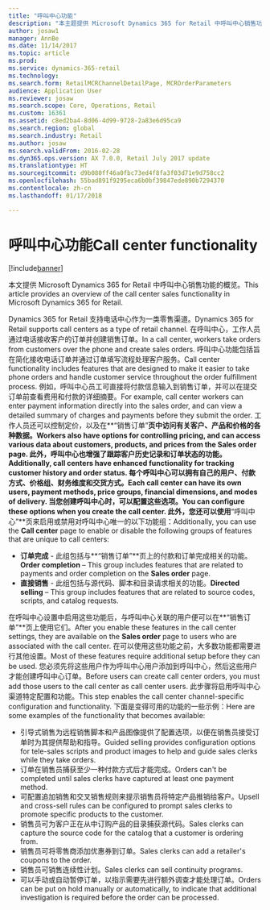 ```yaml
---
title: "呼叫中心功能"
description: "本主题提供 Microsoft Dynamics 365 for Retail 中呼叫中心销售功能的概览。"
author: josaw1
manager: AnnBe
ms.date: 11/14/2017
ms.topic: article
ms.prod: 
ms.service: dynamics-365-retail
ms.technology: 
ms.search.form: RetailMCRChannelDetailPage, MCROrderParameters
audience: Application User
ms.reviewer: josaw
ms.search.scope: Core, Operations, Retail
ms.custom: 16361
ms.assetid: c8ed2ba4-8d06-4d99-9728-2a83e6d95ca9
ms.search.region: global
ms.search.industry: Retail
ms.author: josaw
ms.search.validFrom: 2016-02-28
ms.dyn365.ops.version: AX 7.0.0, Retail July 2017 update
ms.translationtype: HT
ms.sourcegitcommit: d9b080ff46a0fbc73ed4f8fa3f03d71e9d758cc2
ms.openlocfilehash: 55bad891f9295eca6b0bf39847ede890b7294370
ms.contentlocale: zh-cn
ms.lasthandoff: 01/17/2018

---
```


# <a name="call-center-functionality"></a><span data-ttu-id="b4107-103">呼叫中心功能</span><span class="sxs-lookup"><span data-stu-id="b4107-103">Call center functionality</span></span>

[!include[banner](includes/banner.md)]


<span data-ttu-id="b4107-104">本文提供 Microsoft Dynamics 365 for Retail 中呼叫中心销售功能的概览。</span><span class="sxs-lookup"><span data-stu-id="b4107-104">This article provides an overview of the call center sales functionality in Microsoft Dynamics 365 for Retail.</span></span>

<span data-ttu-id="b4107-105">Dynamics 365 for Retail 支持电话中心作为一类零售渠道。</span><span class="sxs-lookup"><span data-stu-id="b4107-105">Dynamics 365 for Retail supports call centers as a type of retail channel.</span></span> <span data-ttu-id="b4107-106">在呼叫中心，工作人员通过电话接收客户的订单并创建销售订单。</span><span class="sxs-lookup"><span data-stu-id="b4107-106">In a call center, workers take orders from customers over the phone and create sales orders.</span></span> <span data-ttu-id="b4107-107">呼叫中心功能包括旨在简化接收电话订单并通过订单填写流程处理客户服务。</span><span class="sxs-lookup"><span data-stu-id="b4107-107">Call center functionality includes features that are designed to make it easier to take phone orders and handle customer service throughout the order fulfillment process.</span></span> <span data-ttu-id="b4107-108">例如，呼叫中心员工可直接将付款信息输入到销售订单，并可以在提交订单前查看费用和付款的详细摘要。</span><span class="sxs-lookup"><span data-stu-id="b4107-108">For example, call center workers can enter payment information directly into the sales order, and can view a detailed summary of charges and payments before they submit the order.</span></span> <span data-ttu-id="b4107-109">工作人员还可以控制定价，以及在**“销售订单”**页中访问有关客户、产品和价格的各种数据。</span><span class="sxs-lookup"><span data-stu-id="b4107-109">Workers also have options for controlling pricing, and can access various data about customers, products, and prices from the **Sales order** page.</span></span> <span data-ttu-id="b4107-110">此外，呼叫中心也增强了跟踪客户历史记录和订单状态的功能。</span><span class="sxs-lookup"><span data-stu-id="b4107-110">Additionally, call centers have enhanced functionality for tracking customer history and order status.</span></span> <span data-ttu-id="b4107-111">每个呼叫中心可以拥有自己的用户、付款方式、价格组、财务维度和交货方式。</span><span class="sxs-lookup"><span data-stu-id="b4107-111">Each call center can have its own users, payment methods, price groups, financial dimensions, and modes of delivery.</span></span> <span data-ttu-id="b4107-112">当您创建呼叫中心时，可以配置这些选项。</span><span class="sxs-lookup"><span data-stu-id="b4107-112">You can configure these options when you create the call center.</span></span> <span data-ttu-id="b4107-113">此外，您还可以使用**“呼叫中心”**页来启用或禁用对呼叫中心唯一的以下功能组：</span><span class="sxs-lookup"><span data-stu-id="b4107-113">Additionally, you can use the **Call center** page to enable or disable the following groups of features that are unique to call centers:</span></span>

-   <span data-ttu-id="b4107-114">**订单完成** - 此组包括与**“销售订单”**页上的付款和订单完成相关的功能。</span><span class="sxs-lookup"><span data-stu-id="b4107-114">**Order completion** – This group includes features that are related to payments and order completion on the **Sales order** page.</span></span>
-   <span data-ttu-id="b4107-115">**直接销售** - 此组包括与源代码、脚本和目录请求相关的功能。</span><span class="sxs-lookup"><span data-stu-id="b4107-115">**Directed selling** – This group includes features that are related to source codes, scripts, and catalog requests.</span></span>

<span data-ttu-id="b4107-116">在呼叫中心设置中启用这些功能后，与呼叫中心关联的用户便可以在**“销售订单”**页上使用它们。</span><span class="sxs-lookup"><span data-stu-id="b4107-116">After you enable these features in the call center settings, they are available on the **Sales order** page to users who are associated with the call center.</span></span> <span data-ttu-id="b4107-117">在可以使用这些功能之前，大多数功能都需要进行其他设置。</span><span class="sxs-lookup"><span data-stu-id="b4107-117">Most of these features require additional setup before they can be used.</span></span> <span data-ttu-id="b4107-118">您必须先将这些用户作为呼叫中心用户添加到呼叫中心，然后这些用户才能创建呼叫中心订单。</span><span class="sxs-lookup"><span data-stu-id="b4107-118">Before users can create call center orders, you must add those users to the call center as call center users.</span></span> <span data-ttu-id="b4107-119">此步骤将启用呼叫中心渠道特定配置和功能。</span><span class="sxs-lookup"><span data-stu-id="b4107-119">This step enables the call center channel-specific configuration and functionality.</span></span> <span data-ttu-id="b4107-120">下面是变得可用的功能的一些示例：</span><span class="sxs-lookup"><span data-stu-id="b4107-120">Here are some examples of the functionality that becomes available:</span></span>

-   <span data-ttu-id="b4107-121">引导式销售为远程销售脚本和产品图像提供了配置选项，以便在销售员接受订单时为其提供帮助和指导。</span><span class="sxs-lookup"><span data-stu-id="b4107-121">Guided selling provides configuration options for tele-sales scripts and product images to help and guide sales clerks while they take orders.</span></span>
-   <span data-ttu-id="b4107-122">订单在销售员捕获至少一种付款方式后才能完成。</span><span class="sxs-lookup"><span data-stu-id="b4107-122">Orders can't be completed until sales clerks have captured at least one payment method.</span></span>
-   <span data-ttu-id="b4107-123">可配置追加销售和交叉销售规则来提示销售员将特定产品推销给客户。</span><span class="sxs-lookup"><span data-stu-id="b4107-123">Upsell and cross-sell rules can be configured to prompt sales clerks to promote specific products to the customer.</span></span>
-   <span data-ttu-id="b4107-124">销售员可为客户正在从中订购产品的目录捕获源代码。</span><span class="sxs-lookup"><span data-stu-id="b4107-124">Sales clerks can capture the source code for the catalog that a customer is ordering from.</span></span>
-   <span data-ttu-id="b4107-125">销售员可将零售商添加优惠券到订单。</span><span class="sxs-lookup"><span data-stu-id="b4107-125">Sales clerks can add a retailer's coupons to the order.</span></span>
-   <span data-ttu-id="b4107-126">销售员可销售连续性计划。</span><span class="sxs-lookup"><span data-stu-id="b4107-126">Sales clerks can sell continuity programs.</span></span>
-   <span data-ttu-id="b4107-127">可以手动或自动暂停订单，以指示需要先进行额外调查才能处理订单。</span><span class="sxs-lookup"><span data-stu-id="b4107-127">Orders can be put on hold manually or automatically, to indicate that additional investigation is required before the order can be processed.</span></span>





